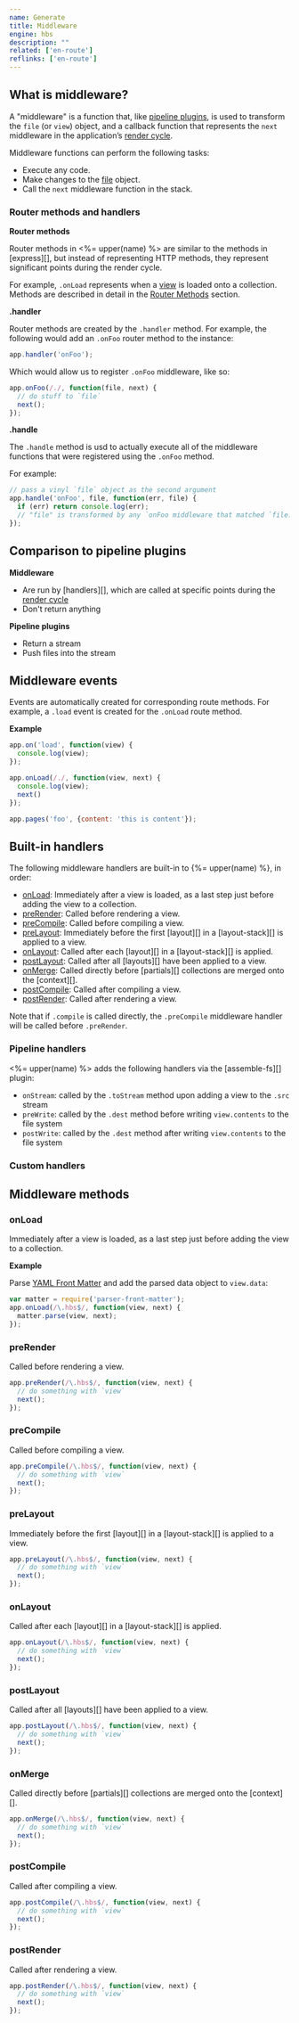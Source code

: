 ```yaml
---
name: Generate
title: Middleware
engine: hbs
description: ""
related: ['en-route']
reflinks: ['en-route']
---
```


## What is middleware?

A "middleware" is a function that, like [pipeline plugins](#pipeline-plugins.md), is used to transform the `file` (or `view`) object, and a callback function that represents the `next` middleware in the application’s [render cycle]().

Middleware functions can perform the following tasks:

- Execute any code.
- Make changes to the [file](docs/file.md) object.
- Call the `next` middleware function in the stack.

### Router methods and handlers

**Router methods**

Router methods in <%= upper(name) %> are similar to the methods in [express][], but instead of representing HTTP methods, they represent significant points during the render cycle.

For example, `.onLoad` represents when a [view](docs/view.md) is loaded onto a collection. Methods are described in detail in the [Router Methods](#router-methods) section.

**.handler**

Router methods are created by the `.handler` method. For example, the following would add an `.onFoo` router method to the instance:

```js
app.handler('onFoo');
```

Which would allow us to register `.onFoo` middleware, like so:

```js
app.onFoo(/./, function(file, next) {
  // do stuff to `file`
  next();
});
```

**.handle**

The `.handle` method is usd to actually execute all of the middleware functions that were registered using the `.onFoo` method. 

For example:

```js
// pass a vinyl `file` object as the second argument
app.handle('onFoo', file, function(err, file) {
  if (err) return console.log(err);
  // "file" is transformed by any `onFoo middleware that matched `file.path`
});
```

## Comparison to pipeline plugins

**Middleware**

- Are run by [handlers][], which are called at specific points during the [render cycle](docs/render-cycle.md)
- Don't return anything

**Pipeline plugins**

- Return a stream
- Push files into the stream

## Middleware events

Events are automatically created for corresponding route methods. For example, a `.load` event is created for the `.onLoad` route method.

**Example**

```js
app.on('load', function(view) {
  console.log(view);
});

app.onLoad(/./, function(view, next) {
  console.log(view);
  next()
});

app.pages('foo', {content: 'this is content'});
```

## Built-in handlers

The following middleware handlers are built-in to {%= upper(name) %}, in order:

* [onLoad](#onLoad): Immediately after a view is loaded, as a last step just before adding the view to a collection.
* [preRender](#preRender): Called before rendering a view.
* [preCompile](#preCompile): Called before compiling a view.
* [preLayout](#preLayout): Immediately before the first [layout][] in a [layout-stack][] is applied to a view.
* [onLayout](#onLayout): Called after each [layout][] in a [layout-stack][] is applied.
* [postLayout](#postLayout): Called after all [layouts][] have been applied to a view.
* [onMerge](#onMerge): Called directly before [partials][] collections are merged onto the [context][].
* [postCompile](#postCompile): Called after compiling a view.
* [postRender](#postRender): Called after rendering a view.

Note that if `.compile` is called directly, the `.preCompile` middleware handler will be called before `.preRender`.

### Pipeline handlers

<%= upper(name) %> adds the following handlers via the [assemble-fs][] plugin:

- `onStream`: called by the `.toStream` method upon adding a view to the `.src` stream
- `preWrite`: called by the `.dest` method before writing `view.contents` to the file system
- `postWrite`: called by the `.dest` method after writing `view.contents` to the file system

### Custom handlers


## Middleware methods

### onLoad

Immediately after a view is loaded, as a last step just before adding the view to a collection.

**Example**

Parse [YAML Front Matter][yaml] and add the parsed data object to `view.data`:

```js
var matter = require('parser-front-matter');
app.onLoad(/\.hbs$/, function(view, next) {
  matter.parse(view, next);
});
```

### preRender

Called before rendering a view.

```js
app.preRender(/\.hbs$/, function(view, next) {
  // do something with `view`
  next();
});
```

### preCompile

Called before compiling a view.

```js
app.preCompile(/\.hbs$/, function(view, next) {
  // do something with `view`
  next();
});
```

### preLayout

Immediately before the first [layout][] in a [layout-stack][] is applied to a view.

```js
app.preLayout(/\.hbs$/, function(view, next) {
  // do something with `view`
  next();
});
```

### onLayout

Called after each [layout][] in a [layout-stack][] is applied.

```js
app.onLayout(/\.hbs$/, function(view, next) {
  // do something with `view`
  next();
});
```

### postLayout

Called after all [layouts][] have been applied to a view.

```js
app.postLayout(/\.hbs$/, function(view, next) {
  // do something with `view`
  next();
});
```

### onMerge

Called directly before [partials][] collections are merged onto the [context][].

```js
app.onMerge(/\.hbs$/, function(view, next) {
  // do something with `view`
  next();
});
```

### postCompile

Called after compiling a view.

```js
app.postCompile(/\.hbs$/, function(view, next) {
  // do something with `view`
  next();
});
```

### postRender

Called after rendering a view.

```js
app.postRender(/\.hbs$/, function(view, next) {
  // do something with `view`
  next();
});
```


[yaml]: https://en.wikipedia.org/wiki/YAML

